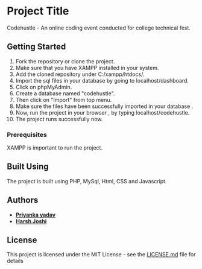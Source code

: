 # Project Title

Codehustle - An online coding event conducted for college technical fest.

## Getting Started

1. Fork the repository or clone the project.
2. Make sure that you have XAMPP installed in your system.
3. Add the cloned repository under C:/xampp/htdocs/.
4. Import the sql files in your database by going to localhost/dashboard.
5. Click on phpMyAdmin.
6. Create a database named "codehustle".
7. Then click on "Import" from top menu.
8. Make sure the files have been successfully imported in your database .
9. Now, run the project in your browser , by typing localhost/codehustle.
10. The project runs successfully now.


### Prerequisites

XAMPP is important to run the project.

## Built Using

The project is built using PHP, MySql, Html, CSS and Javascript.



## Authors

* [**Priyanka yadav**](https://github.com/Priyanka488)
* [**Harsh Joshi**](https://github.com/josharsh)

## License

This project is licensed under the MIT License - see the [LICENSE.md](LICENSE.md) file for details

